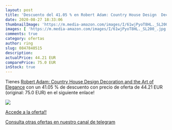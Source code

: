 ```yaml
---
layout: post
title: 'Descuento del 41.05 % en Robert Adam: Country House Design  Decor'
date: 2020-08-27 18:33:06
thumbnailImage: 'https://m.media-amazon.com/images/I/61wjPyoT8HL._SL200_.jpg'
images: [ 'https://m.media-amazon.com/images/I/61wjPyoT8HL._SL200_.jpg' ]
comments: true
category: ofertas
author: ring
slug: 0847848515
description:
actualPrice: 44.21 EUR
comparePrice: 75.0 EUR
inStock: true
---
```


Tienes [Robert Adam: Country House Design  Decoration  and the Art of Elegance](https://www.amazon.com/dp/0847848515/?tag=redken08-20) con un 41.05 % de descuento con precio de oferta de 44.21 EUR (original: 75.0 EUR) en el siguiente enlace!

[![](https://m.media-amazon.com/images/I/61wjPyoT8HL._SL200_.jpg)](https://www.amazon.com/dp/0847848515/?tag=redken08-20)

[Accede a la oferta!!](https://www.amazon.com/dp/0847848515/?tag=redken08-20)

[Consulta otras ofertas en nuestro canal de telegram](https://t.me/s/ofertas25)
